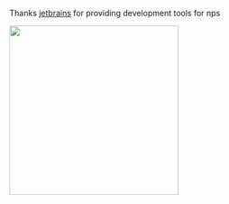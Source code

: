 Thanks [jetbrains](https://www.jetbrains.com/?from=nps) for providing development tools for nps

<html>
<img src="https://ftp.bmp.ovh/imgs/2019/12/6435398b0c7402b1.png" width="300"  align=center />
</html>
